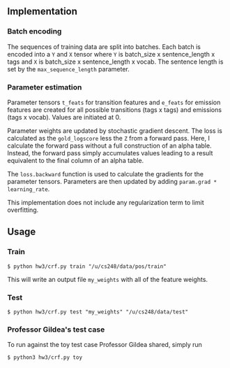 ## Implementation

### Batch encoding
The sequences of training data are split into batches. Each batch is encoded into a `Y` and `X` tensor where `Y` is batch_size x sentence_length x tags and `X` is batch_size x sentence_length x vocab. The sentence length is set by the `max_sequence_length` parameter.

### Parameter estimation
Parameter tensors `t_feats` for transition features and `e_feats` for emission features are created for all possible transitions (tags x tags) and emissions (tags x vocab). Values are initiated at 0.

Parameter weights are updated by stochastic gradient descent. The loss is calculated as the `gold_logscore` less the `Z` from a forward pass. Here, I calculate the forward pass without a full construction of an alpha table. Instead, the forward pass simply accumulates values leading to a result equivalent to the final column of an alpha table.

The `loss.backward` function is used to calculate the gradients for the parameter tensors. Parameters are then updated by adding `param.grad * learning_rate`.

This implementation does not include any regularization term to limit overfitting. 

## Usage 

### Train

```
$ python hw3/crf.py train "/u/cs248/data/pos/train"
```
This will write an output file `my_weights` with all of the feature weights. 

### Test
```
$ python hw3/crf.py test "my_weights" "/u/cs248/data/test"
```

### Professor Gildea's test case
To run against the toy test case Professor Gildea shared, simply run

```
$ python3 hw3/crf.py toy
```